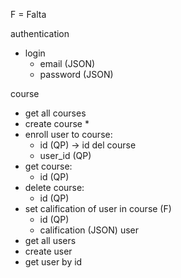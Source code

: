 F = Falta

authentication
* login
    * email (JSON)
    * password (JSON)

course
* get all courses
* create course
    * 
* enroll user to course:
    * id (QP) -> id del course
    * user_id (QP)
* get course:
    * id (QP)
* delete course:
    * id (QP)
* set calification of user in course (F)
    * id (QP)
    * calification (JSON)
user
* get all users
* create user
* get user by id